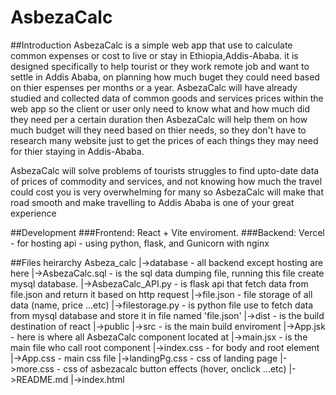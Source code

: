 # AsbezaCalc
##Introduction
AsbezaCalc is a simple web app that use to calculate common expenses or cost to live or stay in Ethiopia,Addis-Ababa. it is designed specifically to help tourist or they work remote job and want to settle in Addis Ababa, on planning how much buget they could need based on thier espenses per months or a year. 
AsbezaCalc will have already studied and collected data of common goods and services prices within the web app so the client or user only need to know what and how much did they need per a certain duration then AsbezaCalc will help them on how much budget will they need based on thier needs, so they don't have to research many website just to get the prices of each things they may need for thier staying in Addis-Ababa.

AsbezaCalc will solve problems of tourists struggles to find upto-date data of prices of commodity and services, and not knowing how much the travel could cost you is 
very overwhelming for many so AsbezaCalc will make that road smooth and make travelling to Addis Ababa is one of your great experience

##Development
###Frontend:
    React + Vite enviroment.
###Backend:
    Vercel - for hosting
    api - using python, flask, and Gunicorn with nginx

##Files heirarchy
Asbeza_calc
    |->database - all backend except hosting are here
        |->AsbezaCalc.sql - is the sql data dumping file, running this file create
            mysql database.
        |->AsbezaCalc_API.py - is flask api that fetch data from file.json and
            return it based on http request 
        |->file.json - file storage of all data (name, price ...etc)
        |->filestorage.py - is python file use to fetch data from mysql database
            and store it in file named 'file.json'
    |->dist - is the build destination of react 
    |->public
    |->src - is the main build enviroment
        |->App.jsk - here is where all AsbezaCalc component located at
        |->main.jsx - is the main file who call root component
        |->index.css - for body and root element
        |->App.css - main css file
        |->landingPg.css - css of landing page 
        |->more.css - css of asbezacalc button effects (hover, onclick ...etc)
    |->README.md
    |->index.html


